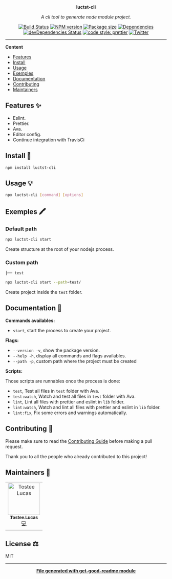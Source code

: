 <div align="center">
  <!-- <a href="#">
  	<img src="https://media.giphy.com/media/JIX9t2j0ZTN9S/giphy-downsized.gif" alt="Logo project" height="160" />
  </a> -->
  <br>
  <br>
  <p>
    <b>luctst-cli</b>
  </p>
  <p>
     <i>A cli tool to generate node module project.</i>
  </p>
  <p>

[![Build Status](https://travis-ci.com/luctst/luctst-cli.svg?branch=master)](https://travis-ci.com/luctst/luctst-cli)
[![NPM version](https://img.shields.io/npm/v/luctst-cli?style=flat-square)](https://img.shields.io/npm/v/luctst-cli?style=flat-square)
[![Package size](https://img.shields.io/bundlephobia/min/luctst-cli)](https://img.shields.io/bundlephobia/min/luctst-cli)
[![Dependencies](https://img.shields.io/david/luctst/luctst-cli.svg?style=popout-square)](https://david-dm.org/luctst/luctst-cli)
[![devDependencies Status](https://david-dm.org/luctst/luctst-cli/dev-status.svg?style=flat-square)](https://david-dm.org/luctst/luctst-cli?type=dev)
[![code style: prettier](https://img.shields.io/badge/code_style-prettier-ff69b4.svg?style=flat-square)](https://github.com/prettier/prettier)
[![Twitter](https://img.shields.io/twitter/follow/luctstt.svg?label=Follow&style=social)](https://twitter.com/luctstt)

  </p>
</div>

---

**Content**

* [Features](##features)
* [Install](##install)
* [Usage](##usage)
* [Exemples](##exemples)
* [Documentation](##documentation)
* [Contributing](##contributing)
* [Maintainers](##maintainers)

## Features ✨
* Eslint.
* Prettier.
* Ava.
* Editor config.
* Continue integration with TravisCi

## Install 🐙
```
npm install luctst-cli
```

## Usage 💡
```sh
npx luctst-cli [command] [options]
```

## Exemples 🖍
### Default path
```sh
npx luctst-cli start
```
Create structure at the root of your nodejs process.

### Custom path
```sh
├── test

npx luctst-cli start --path=test/
```
Create project inside the `test` folder.

## Documentation 📄
**Commands availables:**
* `start`, start the process to create your project.

**Flags:**
* `--version -v`, show the package version.
* `--help -h`, display all commands and flags availables.
* `--path -p`, custom path where the project must be created

**Scripts:**

Those scripts are runnables once the process is done:
* `test`, Test all files in `test` folder with Ava.
* `test:watch`, Watch and test all files in `test` folder with Ava.
* `lint`, Lint all files with prettier and eslint in `lib` folder.
* `lint:watch`, Watch and lint all files with prettier and eslint in `lib` folder.
* `lint:fix`, Fix some errors and warnings automatically.

## Contributing 🍰
Please make sure to read the [Contributing Guide](https://github.com/luctst/luctst-cli/blob/master/.github/CONTRIBUTING.md) before making a pull request.

Thank you to all the people who already contributed to this project!

## Maintainers 👷
<table>
  <tr>
    <td align="center"><a href="https://lucastostee.now.sh/"><img src="https://avatars3.githubusercontent.com/u/22588842?s=460&v=4" width="100px;" alt="Tostee Lucas"/><br /><sub><b>Tostee Lucas</b></sub></a><br /><a href="#" title="Code">💻</a></td>
  </tr>
</table>

## License ⚖️
MIT

---
<div align="center">
	<b>
		<a href="https://www.npmjs.com/package/get-good-readme">File generated with get-good-readme module</a>
	</b>
</div>
